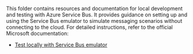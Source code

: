 This folder contains resources and documentation for local development and testing with Azure Service Bus. It provides guidance on setting up and using the Service Bus emulator to simulate messaging scenarios without connecting to the cloud. For detailed instructions, refer to the official Microsoft documentation:

- [Test locally with Service Bus emulator](https://learn.microsoft.com/en-us/azure/service-bus-messaging/test-locally-with-service-bus-emulator?tabs=automated-script)
